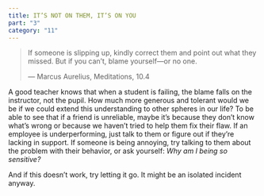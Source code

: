 ```yaml
---
title: IT’S NOT ON THEM, IT’S ON YOU
part: "3"
category: "11"
---
```


> If someone is slipping up, kindly correct them and point out what they missed. But if you can’t, blame yourself—or no one.
>
> — Marcus Aurelius, Meditations, 10.4

A good teacher knows that when a student is failing, the blame falls on the instructor, not the pupil. How much more generous and tolerant would we be if we could extend this understanding to other spheres in our life? To be able to see that if a friend is unreliable, maybe it’s because they don’t know what’s wrong or because we haven’t tried to help them fix their flaw. If an employee is underperforming, just talk to them or figure out if they’re lacking in support. If someone is being annoying, try talking to them about the problem with their behavior, or ask yourself: _Why am I being so sensitive?_

And if this doesn’t work, try letting it go. It might be an isolated incident anyway.
